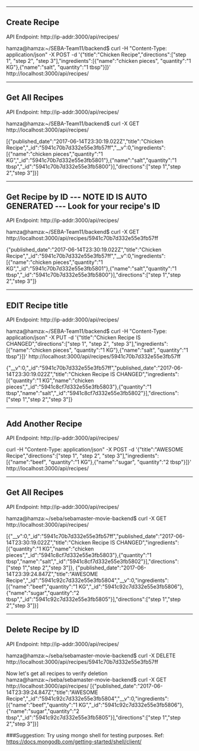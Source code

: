 -------------
Create Recipe
-------------
API Endpoint: http://ip-addr:3000/api/recipes/

hamza@hamza:~/SEBA-Team11/backend$ curl -H "Content-Type: application/json" -X POST -d '{"title":"Chicken Recipe","directions":["step 1", "step 2", "step 3"],"ingredients":[{"name":"chicken pieces", "quantity":"1 KG"},{"name":"salt", "quantity":"1 tbsp"}]}' http://localhost:3000/api/recipes/

---------------
Get All Recipes
---------------
API Endpoint: http://ip-addr:3000/api/recipes/

hamza@hamza:~/SEBA-Team11/backend$ curl -X GET http://localhost:3000/api/recipes/

[{"published_date":"2017-06-14T23:30:19.022Z","title":"Chicken Recipe","_id":"5941c70b7d332e55e3fb57ff","__v":0,"ingredients":[{"name":"chicken pieces","quantity":"1 KG","_id":"5941c70b7d332e55e3fb5801"},{"name":"salt","quantity":"1 tbsp","_id":"5941c70b7d332e55e3fb5800"}],"directions":["step 1","step 2","step 3"]}]

-----------------------------------------------------------------------------
Get Recipe by ID --- NOTE ID IS AUTO GENERATED --- Look for your recipe's ID
-----------------------------------------------------------------------------

API Endpoint: http://ip-addr:3000/api/recipes/<recipe-id>

hamza@hamza:~/SEBA-Team11/backend$ curl -X GET http://localhost:3000/api/recipes/5941c70b7d332e55e3fb57ff

{"published_date":"2017-06-14T23:30:19.022Z","title":"Chicken Recipe","_id":"5941c70b7d332e55e3fb57ff","__v":0,"ingredients":[{"name":"chicken pieces","quantity":"1 KG","_id":"5941c70b7d332e55e3fb5801"},{"name":"salt","quantity":"1 tbsp","_id":"5941c70b7d332e55e3fb5800"}],"directions":["step 1","step 2","step 3"]}

-----------------
EDIT Recipe title
-----------------
API Endpoint: http://ip-addr:3000/api/recipes/<recipe-id>

hamza@hamza:~/SEBA-Team11/backend$ curl -H "Content-Type: application/json" -X PUT -d '{"title":"Chicken Recipe IS CHANGED","directions":["step 1", "step 2", "step 3"],"ingredients":[{"name":"chicken pieces", "quantity":"1 KG"},{"name":"salt", "quantity":"1 tbsp"}]}' http://localhost:3000/api/recipes/5941c70b7d332e55e3fb57ff

{"__v":0,"_id":"5941c70b7d332e55e3fb57ff","published_date":"2017-06-14T23:30:19.022Z","title":"Chicken Recipe IS CHANGED","ingredients":[{"quantity":"1 KG","name":"chicken pieces","_id":"5941c8cf7d332e55e3fb5803"},{"quantity":"1 tbsp","name":"salt","_id":"5941c8cf7d332e55e3fb5802"}],"directions":["step 1","step 2","step 3"]}

------------------
Add Another Recipe
------------------
API Endpoint: http://ip-addr:3000/api/recipes/

 
curl -H "Content-Type: application/json" -X POST -d '{"title":"AWESOME Recipe","directions":["step 1", "step 2", "step 3"],"ingredients":[{"name":"beef", "quantity":"1 KG"},{"name":"sugar", "quantity":"2 tbsp"}]}' http://localhost:3000/api/recipes/

---------------
Get All Recipes
---------------
API Endpoint: http://ip-addr:3000/api/recipes/

hamza@hamza:~/seba/sebamaster-movie-backend$ curl -X GET http://localhost:3000/api/recipes/

[{"__v":0,"_id":"5941c70b7d332e55e3fb57ff","published_date":"2017-06-14T23:30:19.022Z","title":"Chicken Recipe IS CHANGED","ingredients":[{"quantity":"1 KG","name":"chicken pieces","_id":"5941c8cf7d332e55e3fb5803"},{"quantity":"1 tbsp","name":"salt","_id":"5941c8cf7d332e55e3fb5802"}],"directions":["step 1","step 2","step 3"]},
{"published_date":"2017-06-14T23:39:24.847Z","title":"AWESOME Recipe","_id":"5941c92c7d332e55e3fb5804","__v":0,"ingredients":[{"name":"beef","quantity":"1 KG","_id":"5941c92c7d332e55e3fb5806"},{"name":"sugar","quantity":"2 tbsp","_id":"5941c92c7d332e55e3fb5805"}],"directions":["step 1","step 2","step 3"]}]


-------------------
Delete Recipe by ID
-------------------
API Endpoint: http://ip-addr:3000/api/recipes/<recipe-id>

hamza@hamza:~/seba/sebamaster-movie-backend$  curl -X DELETE  http://localhost:3000/api/recipes/5941c70b7d332e55e3fb57ff

Now let's get all recipes to verify deletion
hamza@hamza:~/seba/sebamaster-movie-backend$ curl -X GET http://localhost:3000/api/recipes/
[{"published_date":"2017-06-14T23:39:24.847Z","title":"AWESOME Recipe","_id":"5941c92c7d332e55e3fb5804","__v":0,"ingredients":[{"name":"beef","quantity":"1 KG","_id":"5941c92c7d332e55e3fb5806"},{"name":"sugar","quantity":"2 tbsp","_id":"5941c92c7d332e55e3fb5805"}],"directions":["step 1","step 2","step 3"]}]


###Suggestion: Try using mongo shell for testing purposes. Ref: https://docs.mongodb.com/getting-started/shell/client/

